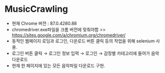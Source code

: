 # MusicCrawling
- 현재 Chrome 버전 : 87.0.4280.88
- chromedriver.exe파일을 크롬 버전에 맞춰야함 >> https://sites.google.com/a/chromium.org/chromedriver/
- 동적인 웹페이지 로딩과 로그인, 다운로드 버튼 클릭 등의 작업을 위해 selenium 사용.
- 로그인 버튼 클릭 → 로그인 정보 입력 → 로그인 → 감정별 카테고리에 들어가 음악 다운로드
- 현재 한 페이지에 있는 모든 음악파일 다운로드 구현.